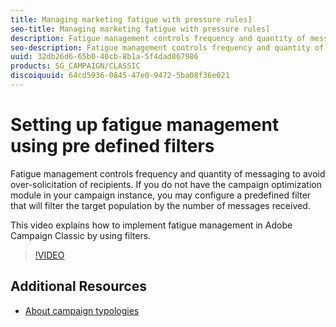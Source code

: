 ```yaml
---
title: Managing marketing fatigue with pressure rules]
seo-title: Managing marketing fatigue with pressure rules]
description: Fatigue management controls frequency and quantity of messaging to avoid over-solicitation of recipients. If you do not have the campaign optimization module in your campaign instance, you may configure a predefined filter that will filter the target population by the number of messages received.   This video explains how to implement fatigue management in Adobe Campaign Classic by using filters.
seo-description: Fatigue management controls frequency and quantity of messaging to avoid over-solicitation of recipients. If you do not have the campaign optimization module in your campaign instance, you may configure a predefined filter that will filter the target population by the number of messages received.   This video explains how to implement fatigue management in Adobe Campaign Classic by using filters.
uuid: 32db26d6-65b0-40cb-8b1a-5f4dad867986
products: SG_CAMPAIGN/CLASSIC
discoiquuid: 64cd5936-0845-47e0-9472-5ba08f36e021
---
```


# Setting up fatigue management using pre defined filters

Fatigue management controls frequency and quantity of messaging to avoid over-solicitation of recipients. If you do not have the campaign optimization module in your campaign instance, you may configure a predefined filter that will filter the target population by the number of messages received.   

This video explains how to implement fatigue management in Adobe Campaign Classic by using filters.

>[!VIDEO](https://video.tv.adobe.com/v/25091?quality=12)

## Additional Resources

* [About campaign typologies](https://docs.campaign.adobe.com/doc/AC/en/CMP_Campaign_Optimization_About_campaign_typologies.html)
